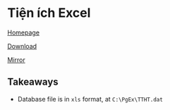 # Tiện ích Excel

[Homepage](https://sites.google.com/site/hotroketoannhatruong/ti%25E1%25BB%2587n-%25C3%25ADch-excel)

[Download](https://drive.google.com/drive/folders/1awyu9mXBWQMPn5yag9_hJl5exfRomf5P)

[Mirror](https://padlet.com/nguyenthanhhaimylong/tienichexcel)

## Takeaways

- Database file is in `xls` format, at `C:\PgEx\TTHT.dat`
